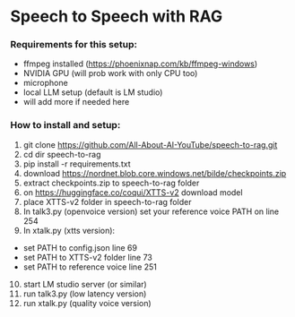 # Speech to Speech with RAG

### Requirements for this setup:
- ffmpeg installed (https://phoenixnap.com/kb/ffmpeg-windows)
- NVIDIA GPU (will prob work with only CPU too)
- microphone
- local LLM setup (default is LM studio)
- will add more if needed here

### How to install and setup:

1. git clone https://github.com/All-About-AI-YouTube/speech-to-rag.git
2. cd dir speech-to-rag
3. pip install -r requirements.txt
4. download https://nordnet.blob.core.windows.net/bilde/checkpoints.zip
5. extract checkpoints.zip to speech-to-rag folder
6. on https://huggingface.co/coqui/XTTS-v2 download model
7. place XTTS-v2 folder in speech-to-rag folder
8. In talk3.py (openvoice version) set your reference voice PATH on line 254
9. In xtalk.py (xtts version):
- set PATH to config.json line 69
- set PATH to XTTS-v2 folder line 73
- set PATH to reference voice line 251
10. start LM studio server (or similar)
11. run talk3.py (low latency version)
12. run xtalk.py (quality voice version)

